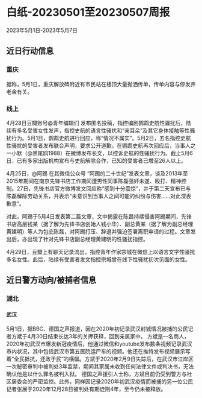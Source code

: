# 白纸-20230501至20230507周报

2023年5月1日-2023年5月7日

## 近日行动信息

### 重庆

据称，5月1日，重庆解放碑附近有市民站在楼顶大量抛洒传单，传单内容与停发养老金有关。

### 线上

4月28日豆瓣账号@青年编辑们 发布匿名投稿，指控编剧鹦鹉史航性骚扰后，陆续有多名受害女性发声，指控史航的语言性骚扰和“亲耳朵”及其它身体接触等性骚扰行为。5月1日，鹦鹉史航进行回应，称“情况不属实”。5月2日，五名指控史航性骚扰的受害者发布联合声明，要求公开道歉。在鹦鹉史航再次回应后，当事人之一小默（@黑尾鸥1988）在微博发布长文，以控诉史航的性骚扰行为。截止5月6日，已有多家出版机构宣布与史航解除合作，已知的受害者已增至26人以上。

4月25日，@阿踢 在其微信公众号 “阿踢的二十世纪”发表文章，谈及2013年至2015年期间在南京先锋书店工作期间遭男性同事陈磊强奸未遂、殴打、精神控制。27日，先锋书店官方微博发文回应称“感到十分震惊”，并于第二天宣布已与陈磊解除劳动关系，并表示“未意识到当事人之间可能的纠纷与伤害……对此深表歉意”。

对此，阿踢于5月4日发表第二篇文章，文中揭露在陈磊持续侵害阿踢期间，先锋书店高层钱某（据了解为先锋书店创始人钱小华）、副总黄某（据了解为副总经理黄建明）等人为包庇陈磊，对阿踢打压、辞退并强迫签署离职申请的过程。文章发出后，亦出现了针对先锋书店副总经理黄建明的性骚扰指控。

4月29日，豆瓣上有聊天记录流出，指控青年作家宗城在微信上以语言文字性骚扰多名女性。此后，陆续有受害者发文指控宗城曾在线下性骚扰初次见面的女性。

## 近日警方动向/被捕者信息

### 湖北

#### 武汉

5月1日，据BBC、德国之声报道，因在2020年初记录武汉封城情况被捕的公民记者方斌于4月30日结束长达3年的关押获释，回到亲属家中。
方斌是一名商人，2020年初武汉市爆发新冠疫情后，他通过微信和youtube发布数条视频记录武汉市内状况，其中包括武汉市第五医院运尸车的视频。他还在推特发布视频展示写着“全民抵抗，还政于民”的横幅。方斌于2020年2月9日失踪后，在武汉市江岸区一次秘密审判中被判处3年监禁，期间其家属未收到任何法律文件或判决书，无法确认他是以什么罪名被判入狱。
德国之声援引人士称，方斌目前仍受到警方与社区居委会的严密监控。此外，同样因记录2020年初武汉疫情而被捕的另一位公民记者张展于2020年12月28日被判处有期徒刑4年，至今仍未被释放。